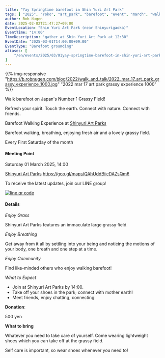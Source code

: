 ```yaml
---
title: "Yay Springtime barefoot in Shin Yuri Art Park"
tags: [ "2025", "Yoko", "art_park", "barefoot", "event", "march", "walk", "はだし" ]
author: Rob Nugen
date: 2025-02-02T21:47:27+09:00
EventLocation: "Shin Yuri Art Park (near Shinyurigaoka)"
EventTime: "14:00"
TimeDescription: "gather at Shin Yuri Art Park at 12:30"
EventDate: "2025-03-01T14:00:00+09:00"
EventType: "Barefoot grounding"
aliases: [
    "/en/events/2025/03/01yay-springtime-barefoot-in-shin-yuri-art-park",
]
---
```


{{% img-responsive "https://b.robnugen.com/blog/2022/walk_and_talk/2022_mar_17_art_park_grassy_experience_1000.jpg" "2022 mar 17 art park grassy experience 1000" %}}

Walk barefoot on Japan's Number 1 Grassy Field!

Refresh your spirit. Touch the earth. Connect with nature. Connect with friends.

Barefoot Walking Experience at [Shinyuri Art Parks](http://www.airgreen.info/artparks.html)

Barefoot walking, breathing, enjoying fresh air and a lovely grassy field.

Every First Saturday of the month

#### Meeting Point

Saturday 01 March 2025, 14:00

[Shinyuri Art Parks](http://www.airgreen.info/artparks.html) https://goo.gl/maps/QAhUddBiieDAZsQm6

To receive the latest updates, join our LINE group!

[![line qr code](//b.robnugen.com/blog/2021/thumbs/2021_sep_25_rob_line_qr_code_text_walk_and_talk.jpg)](//b.robnugen.com/blog/2021/2021_sep_25_rob_line_qr_code_text_walk_and_talk.jpg)

#### Details

*Enjoy Grass*

Shinyuri Art Parks features an immaculate large grassy field.

*Enjoy Breathing*

Get away from it all by settling into your being and noticing the
motions of your body, one breath and one step at a time.

*Enjoy Community*

Find like-minded others who enjoy walking barefoot!

*What to Expect*

* Join at Shinyuri Art Parks by 14:00.
* Take off your shoes in the park; connect with mother earth!
* Meet friends, enjoy chatting, connecting

**Donation:**

500 yen

**What to bring**

Whatever you need to take care of yourself.  Come wearing lightweight
shoes which you can take off at the grassy field.

Self care is important, so wear shoes whenever you need to!

